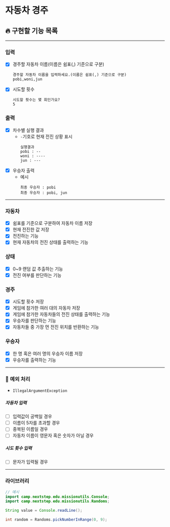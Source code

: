 # 자동차 경주

## 🔥 구현할 기능 목록

---

### 입력
- [x] 경주할 자동차 이름(이름은 쉼표(,) 기준으로 구분)
    ```
    경주할 자동차 이름을 입력하세요.(이름은 쉼표(,) 기준으로 구분)
    pobi,woni,jun
    ```
- [x] 시도할 횟수
    ```
    시도할 횟수는 몇 회인가요?
    5
    ```

### 출력
- [x] 차수별 실행 결과
    - ```-```기호로 현재 전진 상황 표시
      ```
      실행결과
      pobi : --
      woni : ----
      jun : ---
      ```
- [x] 우승자 출력
  - 예시  
    ```
    최종 우승자 : pobi
    최종 우승자 : pobi, jun
    ```

---

### 자동차
- [x] 쉼표를 기준으로 구분하여 자동차 이름 저장
- [x] 현재 전진한 값 저장
- [x] 전진하는 기능
- [x] 현재 자동차의 전진 상태를 출력하는 기능

### 상태
- [x] 0~9 랜덤 값 추출하는 기능
- [x] 전진 여부를 판단하는 기능

### 경주
- [x] 시도할 횟수 저장
- [x] 게임에 참가한 여러 대의 자동차 저장
- [x] 게임에 참가한 자동차들의 전진 상태를 출력하는 기능
- [x] 우승자를 판단하는 기능
- [x] 자동차들 중 가장 먼 전진 위치를 반환하는 기능

### 우승자
- [x] 한 명 혹은 여러 명의 우승자 이름 저장
- [x] 우승자를 출력하는 기능

---
### 🚫 예외 처리
- ```IllegalArgumentException```

##### 자동차 입력
- [ ] 입력값이 공백일 경우
- [ ] 이름이 5자를 초과할 경우
- [ ] 중복된 이름일 경우
- [ ] 자동차 이름이 영문자 혹은 숫자가 아닐 경우

##### 시도 횟수 입력
- [ ] 문자가 입력될 경우

---
### 라이브러리
```Java
// 예시
import camp.nextstep.edu.missionutils.Console;
import camp.nextstep.edu.missionutils.Randoms;

String value = Console.readLine();

int random = Randoms.pickNumberInRange(0, 9);
```